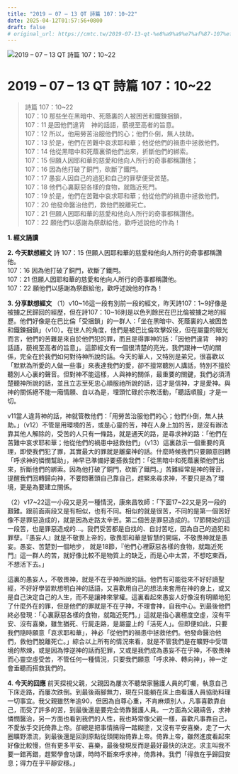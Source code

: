 ```yaml
---
title: "2019 – 07 – 13 QT 詩篇 107：10~22"
date: 2025-04-12T01:57:56+0800
draft: false
# original_url: https://cmtc.tw/2019-07-13-qt-%e8%a9%a9%e7%af%87-107%ef%bc%9a1022
---
```


![2019 – 07 – 13 QT 詩篇 107：10\~22](/images/qt.jpg   "2019 – 07 – 13 QT 詩篇 107：10\~22")

# 2019 – 07 – 13 QT 詩篇 107：10\~22

> 詩篇 107：10\~22  
> 107：10 那些坐在黑暗中、死蔭裏的人被困苦和鐵鍊捆鎖，  
> 107：11 是因他們違背　神的話語，藐視至高者的旨意。  
> 107：12 所以，他用勞苦治服他們的心；他們仆倒，無人扶助。  
> 107：13 於是，他們在苦難中哀求耶和華；他從他們的禍患中拯救他們。  
> 107：14 他從黑暗中和死蔭裏領他們出來，折斷他們的綁索。  
> 107：15 但願人因耶和華的慈愛和他向人所行的奇事都稱讚他；  
> 107：16 因為他打破了銅門，砍斷了鐵閂。  
> 107：17 愚妄人因自己的過犯和自己的罪孽便受苦楚。  
> 107：18 他們心裏厭惡各樣的食物，就臨近死門。  
> 107：19 於是，他們在苦難中哀求耶和華；他從他們的禍患中拯救他們。  
> 107：20 他發命醫治他們，救他們脫離死亡。  
> 107：21 但願人因耶和華的慈愛和他向人所行的奇事都稱讚他。  
> 107：22 願他們以感謝為祭獻給他，歡呼述說他的作為！

**1. 經文誦讀**

**2.  今天默想經文**
詩 107：15 但願人因耶和華的慈愛和他向人所行的奇事都稱讚他。  
107：16 因為他打破了銅門，砍斷了鐵閂。  
107：21 但願人因耶和華的慈愛和他向人所行的奇事都稱讚他。  
107：22 願他們以感謝為祭獻給他，歡呼述說他的作為！

**3. 分享默想經文**
（1）v10\~16這一段有別前一段的經文，昨天詩107：1\~9好像是被擄之民歸回的經歷，但在詩107：10\~16則是以色列餘民在巴比倫被擄之地的經歷。他們好像是在巴比倫「受捆鎖」的一群人：「坐在黑暗中、死蔭裏的人被困苦和鐵鍊捆鎖」（v10）。在世人的角度，他們是被巴比倫攻擊奴役，但在屬靈的眼光而言，他們的苦難是來自於他們犯的罪，而且是得罪神的話：「因他們違背　神的話語，藐視至高者的旨意」。這節經文有一個很清楚的亮光，我們跟神一切的關係，完全在於我們如何對待神所說的話。今天的華人，又特別是弟兄，很喜歡以「默默為所愛的人做一些事」來表達我們的愛，卻不擅常聽別人講話，特別不擅於聽別人心裏的聲音。但對神不能這樣，人與神的關係，最重要的關鍵，我們必須清楚聽神所說的話，並且立志至死忠心順服祂所說的話，這才是信神，才是愛神。與神的關係絕不能一廂情願、自以為是，埋頭忙碌於宗教活動，「聽話順服」才是一切。

v11當人違背神的話，神就管教他們：「用勞苦治服他們的心；他們仆倒，無人扶助。」（v12）不管是用環境的苦，或是心靈的苦，神在人身上加的苦，是沒有辦法靠其他人解除的，受苦的人只有一條路，就是通天的路，是尋求神的路：「他們在苦難中哀求耶和華；他從他們的禍患中拯救他們」（v13）這裏啟示一個重要的真理，即使我們犯了罪，其實最大的罪就是離棄神的話。什麼時候我們只要願意回轉「呼求神的憐憫幫助」，神早已準備好要搭救我們：「從黑暗中和死蔭裏領他們出來，折斷他們的綁索。因為他打破了銅門，砍斷了鐵閂。」苦難經常是神的聲音，提醒我們回轉歸向神，不要悶著頭自己靠自己，趕緊來尋求神，不要只是為了環境，更是為要建立關係。

（2）v17\~22這一小段又是另一種情況，康來昌牧師：「下面17\~22又是另一段的艱難。跟前面兩段又是有相似，也有不同。相似的就是很苦，不同的是第一個苦好像不是罪惡造成的，就是因為走路太辛苦。第二個苦是罪惡造成的。17節開始的這一段苦，也是罪惡造成的…。我們受苦都是自找的、自討苦吃，因為自己的過犯和罪孽。『愚妄人』就是不敬畏上帝的，敬畏耶和華是智慧的開端，不敬畏神就是愚妄。愚妄、苦楚到一個地步， 就是18節，『他們心裡厭惡各樣的食物，就臨近死門』這一群人的苦，就好像比較不是物質上的缺乏，而是心中太苦，不想吃東西，不想活下去。」

這裏的愚妄人，不敬畏神，就是不在乎神所說的話。他們有可能從來不好好讀聖經，不好好學習默想明白神的話語，又喜歡用自己的想法來套用在神的身上，或又是自己決定自己的人生，而不是讓神來掌權。這裏看起來愚妄人好像沒有明顯地犯了什麼外在的罪，但是他們的罪就是不在乎神，不理會神，自我中心。到最後他們終必發現：「心裏厭惡各樣的食物，就臨近死門。」這就是指心裏極度空虛，沒有平安、沒有喜樂，雖生猶死、行屍走路，是屬靈上的「活死人」。但即便如此，只要我們隨時願意「哀求耶和華」，神必「從他們的禍患中拯救他們。他發命醫治他們，救他們脫離死亡。」綜合以上所有的情況來看，就是不管我們是在曠野中受環境的熬煉，或是因為悖逆神的話而犯罪，又或是我們成為愚妄不在乎神，不敬畏神而心靈空虛受苦，不管任何一種情況，只要我們願意「呼求神、轉向神」，神一定會垂聽而搭救我們的。

**4. 今天的回應**
前天探視父親，父親因為屢次不聽榮家醫護人員的叮囑，執意自己下床走路，而屢次跌倒。到最後兩腳無力，現在只能躺在床上由看護人員協助料理一切事宜。我父親雖然年逾90，但因為自尊心重，不肯麻煩別人，凡事喜歡靠自己，而受了許多的苦，到最後還是要完全倚靠醫護人員。一方面為父親禱告，求神憐憫醫治，另一方面也看到我們的人性，我也時常像父親一樣，喜歡凡事靠自己，不愛放手交託倚靠上帝。卻總是把事情搞得一踏糊塗，又沒有平安喜樂，走了一大圈曠野漂流，到最後還是回到原點從頭開始倚靠上帝。倚靠上帝，雖然進度看起來好像比較慢，但有更多平安、喜樂，最後發現反而是最好最快的決定。求主叫我不要一錯再錯，趕緊學會功課，時時不斷來呼求神，倚靠神。我們「得救在乎歸回安息；得力在乎平靜安穩。」
